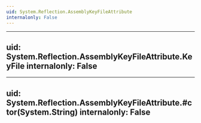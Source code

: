 ```yaml
---
uid: System.Reflection.AssemblyKeyFileAttribute
internalonly: False
---
```


---
uid: System.Reflection.AssemblyKeyFileAttribute.KeyFile
internalonly: False
---

---
uid: System.Reflection.AssemblyKeyFileAttribute.#ctor(System.String)
internalonly: False
---
